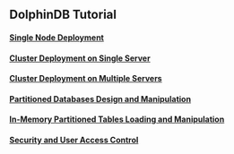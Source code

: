 ## DolphinDB Tutorial

#### [Single Node Deployment](https://github.com/dolphindb/Tutorials_EN/blob/master/standalone_server.md)
#### [Cluster Deployment on Single Server](https://github.com/dolphindb/Tutorials_EN/blob/master/single_machine_cluster_deploy.md)
#### [Cluster Deployment on Multiple Servers](https://github.com/dolphindb/Tutorials_EN/blob/master/multi_machine_cluster_deploy.md)
#### [Partitioned Databases Design and Manipulation](https://github.com/dolphindb/Tutorials_EN/blob/master/database.md)
#### [In-Memory Partitioned Tables Loading and Manipulation](https://github.com/dolphindb/Tutorials_EN/blob/master/partitioned_in_memory_table.md)
#### [Security and User Access Control](https://github.com/dolphindb/Tutorials_EN/blob/master/ACL_and_Security.md)
